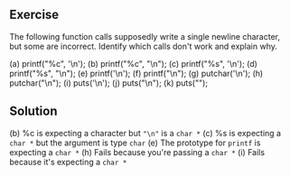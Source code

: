 ## Exercise
The following function calls supposedly write a single newline character, but some are incorrect. Identify which calls don't work and explain why.

(a) printf("%c", '\n');
(b) printf("%c", "\n");
(c) printf("%s", '\n');
(d) printf("%s", "\n");
(e) printf('\n');
(f) printf("\n");
(g) putchar('\n');
(h) putchar("\n");
(i) puts('\n');
(j) puts("\n");
(k) puts("");

## Solution
(b) %c is expecting a character but `"\n"` is a `char *`
(c) %s is expecting a `char *` but the argument is type `char`
(e) The prototype for `printf` is expecting a `char *`
(h) Fails because you're passing a `char *`
(i) Fails because it's expecting a `char *`

